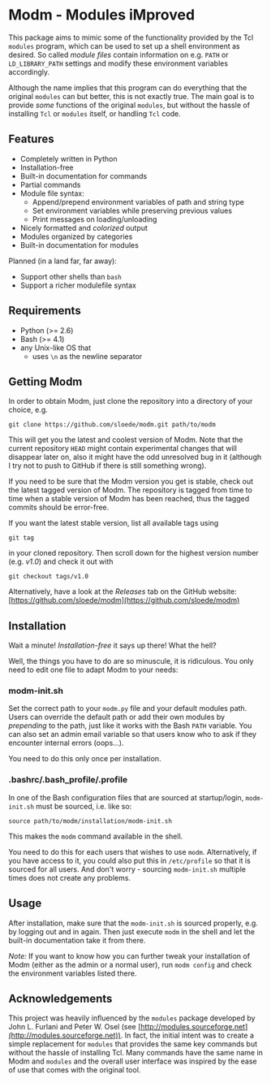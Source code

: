 Modm - Modules iMproved
=======================

This package aims to mimic some of the functionality provided by the Tcl
`modules` program, which can be used to set up a shell environment as desired.
So called *module files* contain information on e.g. `PATH` or `LD_LIBRARY_PATH`
settings and modify these environment variables accordingly.

Although the name implies that this program can do everything that the original
`modules` can but better, this is not exactly true. The main goal is to provide
*some* functions of the original `modules`, but without the hassle of installing
`Tcl` or `modules` itself,  or handling `Tcl` code.


Features
--------

*   Completely written in Python
*   Installation-free
*   Built-in documentation for commands
*   Partial commands
*   Module file syntax:
    *   Append/prepend environment variables of path and string type
    *   Set environment variables while preserving previous values
    *   Print messages on loading/unloading
*   Nicely formatted and *colorized* output
*   Modules organized by categories
*   Built-in documentation for modules

Planned (in a land far, far away):

*   Support other shells than `bash`
*   Support a richer modulefile syntax


Requirements
------------

*   Python (>= 2.6)
*   Bash (>= 4.1)
*   any Unix-like OS that
    * uses `\n` as the newline separator


Getting Modm
------------

In order to obtain Modm, just clone the repository into a directory of your
choice, e.g.

    git clone https://github.com/sloede/modm.git path/to/modm

This will get you the latest and coolest version of Modm. Note that the current
repository `HEAD` might contain experimental changes that will disappear later
on, also it might have the odd unresolved bug in it (although I try not to push
to GitHub if there is still something wrong).

If you need to be sure that the Modm version you get is stable, check out the
latest tagged version of Modm. The repository is tagged from time to time when
a stable version of Modm has been reached, thus the tagged commits should be
error-free.

If you want the latest stable version, list all available tags using

    git tag

in your cloned repository. Then scroll down for the highest version number (e.g.
*v1.0*) and check it out with

    git checkout tags/v1.0

Alternatively, have a look at the *Releases* tab on the GitHub website:
[https://github.com/sloede/modm](https://github.com/sloede/modm)


Installation
------------

Wait a minute! *Installation-free* it says up there! What the hell?

Well, the things you have to do are so minuscule, it is ridiculous. You only
need to edit one file to adapt Modm to your needs:

### modm-init.sh
Set the correct path to your `modm.py` file and your default modules path. Users
can override the default path or add their own modules by *prepending* to the
path, just like it works with the Bash `PATH` variable. You can also set an
admin email variable so that users know who to ask if they encounter internal
errors (oops...).

You need to do this only once per installation.

### .bashrc/.bash\_profile/.profile
In one of the Bash configuration files that are sourced at startup/login,
`modm-init.sh` must be sourced, i.e. like so:

    source path/to/modm/installation/modm-init.sh

This makes the `modm` command available in the shell.

You need to do this for each users that wishes to use `modm`. Alternatively, if
you have access to it, you could also put this in `/etc/profile` so that it is
sourced for all users. And don't worry - sourcing `modm-init.sh` multiple times
does not create any problems.


Usage
-----

After installation, make sure that the `modm-init.sh` is sourced properly, e.g.
by logging out and in again. Then just execute `modm` in the shell and let the
built-in documentation take it from there.

*Note:* If you want to know how you can further tweak your installation of Modm
(either as the admin or a normal user), run `modm config` and check the
environment variables listed there.


Acknowledgements
----------------

This project was heavily influenced by the `modules` package developed
by John L. Furlani and Peter W. Osel (see [http://modules.sourceforge.net](http://modules.sourceforge.net)). In fact, the initial intent was to create a simple replacement for `modules` that provides the same key commands but without the hassle of installing Tcl. Many commands have the same name in Modm and `modules` and the overall user interface was inspired by the ease of use that comes with the original tool.

